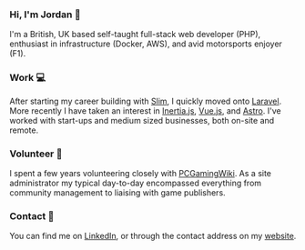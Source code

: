 ### Hi, I'm Jordan 👋

I'm a British, UK based self-taught full-stack web developer (PHP), enthusiast in infrastructure (Docker, AWS), and avid motorsports enjoyer (F1).

### Work 💻

After starting my career building with [Slim](https://www.slimframework.com/), I quickly moved onto [Laravel](https://laravel.com/). More recently I have taken an interest in [Inertia.js](https://inertiajs.com/), [Vue.js](https://vuejs.org/), and [Astro](https://astro.build/). I've worked with start-ups and medium sized businesses, both on-site and remote.

### Volunteer 🫶

I spent a few years volunteering closely with [PCGamingWiki](https://en.wikipedia.org/wiki/PCGamingWiki). As a site administrator my typical day-to-day encompassed everything from community management to liaising with game publishers.

### Contact 💬

You can find me on [LinkedIn](https://www.linkedin.com/in/jordanheale/), or through the contact address on my [website](https://www.pridit.co.uk).
